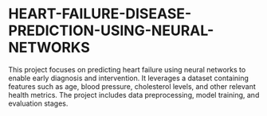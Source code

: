 # HEART-FAILURE-DISEASE-PREDICTION-USING-NEURAL-NETWORKS
This project focuses on predicting heart failure using neural networks to enable early diagnosis and intervention. It leverages a dataset containing features such as age, blood pressure, cholesterol levels, and other relevant health metrics. The project includes data preprocessing, model training, and evaluation stages.
